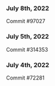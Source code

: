 ### July 8th, 2022

Commit #97027

### July 5th, 2022

Commit #314353


### July 4th, 2022

Commit #72281
